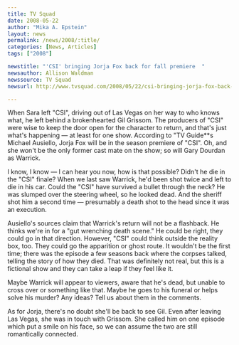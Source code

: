 ```yaml
---
title: TV Squad
date: 2008-05-22
author: "Mika A. Epstein"
layout: news
permalink: /news/2008/:title/
categories: [News, Articles]
tags: ["2008"]

newstitle: "'CSI' bringing Jorja Fox back for fall premiere  "
newsauthor: Allison Waldman
newssource: TV Squad
newsurl: http://www.tvsquad.com/2008/05/22/csi-bringing-jorja-fox-back-for-fall-premiere/

---
```


When Sara left "CSI", driving out of Las Vegas on her way to who knows what, he left behind a brokenhearted Gil Grissom. The producers of "CSI" were wise to keep the door open for the character to return, and that's just what's happening &#8212; at least for one show. According to "TV Guide**s Michael Ausiello, Jorja Fox will be in the season premiere of "CSI". Oh, and she won't be the only former cast mate on the show; so will Gary Dourdan as Warrick.

I know, I know &#8212; I can hear you now, how is that possible? Didn't he die in the "CSI" finale? When we last saw Warrick, he'd been shot twice and left to die in his car. Could the "CSI" have survived a bullet through the neck? He was slumped over the steering wheel, so he looked dead. And the sheriff shot him a second time &#8212; presumably a death shot to the head since it was an execution.

Ausiello's sources claim that Warrick's return will not be a flashback. He thinks we're in for a "gut wrenching death scene." He could be right, they could go in that direction. However, "CSI" could think outside the reality box, too. They could go the apparition or ghost route. It wouldn't be the first time; there was the episode a few seasons back where the corpses talked, telling the story of how they died. That was definitely not real, but this is a fictional show and they can take a leap if they feel like it.

Maybe Warrick will appear to viewers, aware that he's dead, but unable to cross over or something like that. Maybe he goes to his funeral or helps solve his murder? Any ideas? Tell us about them in the comments.

As for Jorja, there's no doubt she'll be back to see Gil. Even after leaving Las Vegas, she was in touch with Grissom. She called him on one episode which put a smile on his face, so we can assume the two are still romantically connected.

